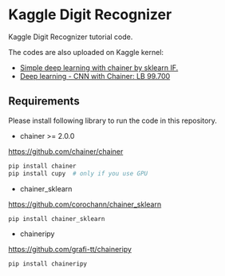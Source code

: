 # Kaggle Digit Recognizer
Kaggle Digit Recognizer tutorial code. 

The codes are also uploaded on Kaggle kernel:

 - [Simple deep learning with chainer by sklearn IF.](https://www.kaggle.com/corochann/simple-deep-learning-with-chainer-by-sklearn-if)
 - [Deep learning - CNN with Chainer: LB 99.700](https://www.kaggle.com/corochann/deep-learning-cnn-with-chainer-lb-99-700)

## Requirements

Please install following library to run the code in this repository.

 - chainer >= 2.0.0
 
https://github.com/chainer/chainer
 ```bash
pip install chainer
pip install cupy  # only if you use GPU
```

 - chainer_sklearn
 
 https://github.com/corochann/chainer_sklearn
```bash
pip install chainer_sklearn
```

 - chaineripy
 
https://github.com/grafi-tt/chaineripy
 
 ```bash
pip install chaineripy
```
